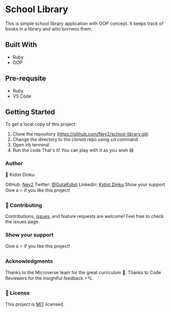 # School Library
This is simple school library application with OOP concept. It keeps track of books in a library and who borrwos them.

## Built With
 - Ruby
 - OOP

## Pre-requsite
- Ruby
- VS Code
  
## Getting Started 
 To get a local copy of this project:
  1. Clone the repository (https://github.com/Ney2/school-library.git)
  2. Change the directory to the cloned repo using cd command
  3. Open irb terminal
  4. Run the code
 That's it! You can play with it as you wish 😄

### Author
👤 Kidist Dinku

GitHub: [Ney2](https://github.com/Ney2)
Twitter: [@GutaKidist](https://twitter.com/GutaKidist)
Linkedin: [Kidist Dinku](https://www.linkedin.com/in/kidist-guta/)
Show your support
Give a ⭐️ if you like this project!

### 🤝 Contributing
Contributions, [issues](https://github.com/Ney2/school-library/issues), and feature requests are welcome! Feel free to check the issues page.

### Show your support
Give a ⭐️ if you like this project!

### Acknowledgments
Thanks to the Microverse team for the great curriculum 🙌.
Thanks to Code Reviewers for the insightful feedback ⚡💘.

### 📝 License
This project is [MIT](https://github.com/Ney2/school-library/blob/dev/LICENSE) licensed.
